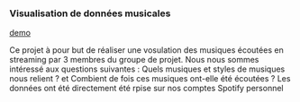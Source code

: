 
### Visualisation de données musicales

[demo](https://github.com/La-team-croquette/Musical-Data-Visualization)

Ce projet à pour but de réaliser une vosulation des musiques écoutées en streaming par 3 membres du groupe de projet. Nous nous sommes intéressé aux questions suivantes : Quels musiques et styles de musiques nous relient ? et Combient de fois ces musiques ont-elle été écoutées ?
Les données ont été directement été rpise sur nos comptes Spotify personnel
